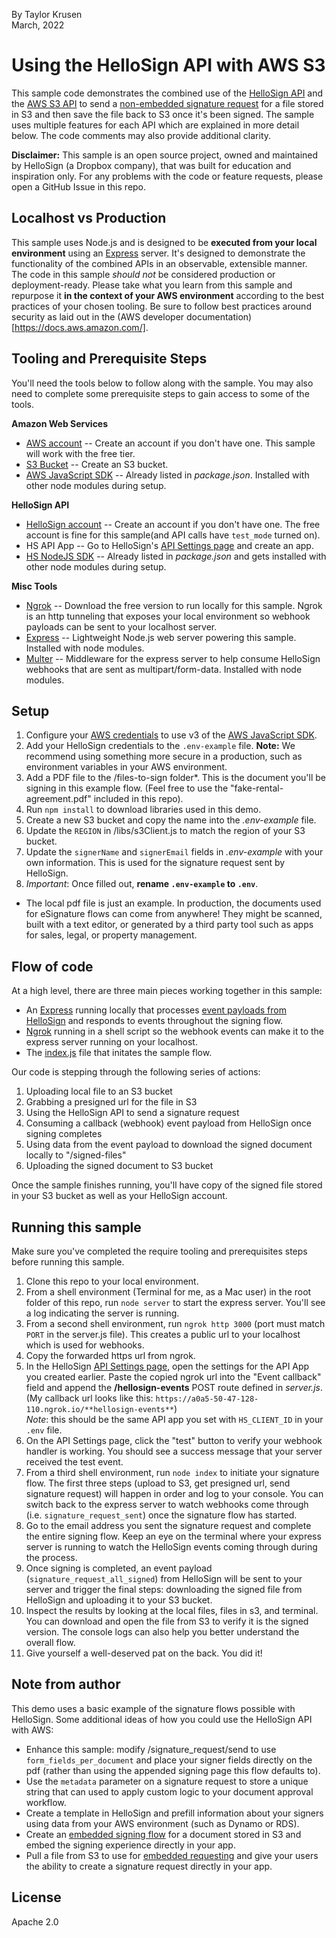 By Taylor Krusen  
March, 2022

# Using the HelloSign API with AWS S3

This sample code demonstrates the combined use of the [HelloSign API](https://www.hellosign.com/developers) and the [AWS S3 API](https://docs.aws.amazon.com/AmazonS3/latest/API/Welcome.html) to send a [non-embedded signature request](https://app.hellosign.com/api/signatureRequestWalkthrough) for a file stored in S3 and then save the file back to S3 once it's been signed. The sample uses multiple features for each API which are explained in more detail below. The code comments may also provide additional clarity. 

**Disclaimer:** This sample is an open source project, owned and maintained by HelloSign (a Dropbox company), that was built for education and inspiration only. For any problems with the code or feature requests, please open a GitHub Issue in this repo.

## Localhost vs Production
This sample uses Node.js and is designed to be **executed from your local environment** using an [Express](https://expressjs.com/) server. It's designed to demonstrate the functionality of the combined APIs in an observable, extensible manner.  
The code in this sample _should not_ be considered production or deployment-ready. Please take what you learn from this sample and repurpose it **in the context of your AWS environment** according to the best practices of your chosen tooling. Be sure to follow best practices around security as laid out in the (AWS developer documentation)[https://docs.aws.amazon.com/].

## Tooling and Prerequisite Steps

You'll need the tools below to follow along with the sample. You may also need to complete some prerequisite steps to gain access to some of the tools.

**Amazon Web Services**  
* [AWS account](https://aws.amazon.com/free) -- Create an account if you don't have one. This sample will work with the free tier.
* [S3 Bucket](https://docs.aws.amazon.com/quickstarts/latest/s3backup/step-1-create-bucket.html) -- Create an S3 bucket.
* [AWS JavaScript SDK](https://docs.aws.amazon.com/sdk-for-javascript/v3/developer-guide/welcome.html) -- Already listed in _package.json_. Installed with other node modules during setup.  

**HelloSign API**
* [HelloSign account](https://app.hellosign.com/api/pricing) -- Create an account if you don't have one. The free account is fine for this sample(and API calls have `test_mode` turned on).  
* HS API App -- Go to HelloSign's [API Settings page](https://app.hellosign.com/home/myAccount?current_tab=integrations#api) and create an app.
* [HS NodeJS SDK](https://github.com/HelloFax/hellosign-nodejs-sdk) -- Already listed in _package.json_ and gets installed with other node modules during setup.

**Misc Tools**  
* [Ngrok](https://ngrok.com/download) -- Download the free version to run locally for this sample. Ngrok is an http tunneling that exposes your local environment so webhook payloads can be sent to your localhost server.  
* [Express](https://expressjs.com/) -- Lightweight Node.js web server powering this sample. Installed with node modules.
* [Multer](https://github.com/expressjs/multer) -- Middleware for the express server to help consume HelloSign webhooks that are sent as multipart/form-data. Installed with node modules.

## Setup
1. Configure your [AWS credentials](https://docs.aws.amazon.com/sdk-for-javascript/v3/developer-guide/setting-credentials-node.html) to use v3 of the [AWS JavaScript SDK](https://docs.aws.amazon.com/sdk-for-javascript/v3/developer-guide/welcome.html).
2. Add your HelloSign credentials to the `.env-example` file. **Note:** We recommend using something more secure in a production, such as environment variables in your AWS environment.
3. Add a PDF file to the /files-to-sign folder*. This is the document you'll be signing in this example flow. (Feel free to use the "fake-rental-agreement.pdf" included in this repo).
4. Run `npm install` to download libraries used in this demo.
5. Create a new S3 bucket and copy the name into the _.env-example_ file.
6. Update the `REGION` in /libs/s3Client.js to match the region of your S3 bucket.
7. Update the `signerName` and `signerEmail` fields in _.env-example_ with your own information. This is used for the signature request sent by HelloSign.
8. *Important*: Once filled out, **rename `.env-example` to `.env`**.

* The local pdf file is just an example. In production, the documents used for eSignature flows can come from anywhere! They might be scanned, built with a text editor, or generated by a third party tool such as apps for sales, legal, or property management. 

## Flow of code
At a high level, there are three main pieces working together in this sample:
* An [Express](https://expressjs.com/) running locally that processes [event payloads from HelloSign](https://app.hellosign.com/api/eventsAndCallbacksWalkthrough) and responds to events throughout the signing flow. 
* [Ngrok](https://ngrok.com/download) running in a shell script so the webhook events can make it to the express server running on your localhost.
* The [index.js](https://github.com/hellosign-samples/aws-s3-and-hellosign/blob/main/index.js) file that initates the sample flow.

Our code is stepping through the following series of actions:
1. Uploading local file to an S3 bucket
2. Grabbing a presigned url for the file in S3
3. Using the HelloSign API to send a signature request
4. Consuming a callback (webhook) event payload from HelloSign once signing completes
5. Using data from the event payload to download the signed document locally to "/signed-files"
6. Uploading the signed document to S3 bucket  

Once the sample finishes running, you'll have copy of the signed file stored in your S3 bucket as well as your HelloSign account. 

## Running this sample
Make sure you've completed the require tooling and prerequisites steps before running this sample.

1. Clone this repo to your local environment.
2. From a shell environment (Terminal for me, as a Mac user) in the root folder of this repo, run `node server` to start the express server. You'll see a log indicating the server is running. 
3. From a second shell environment, run `ngrok http 3000` (port must match `PORT` in the server.js file). This creates a public url to your localhost which is used for webhooks.
4. Copy the forwarded https url from ngrok.
5. In the HelloSign [API Settings page](https://app.hellosign.com/home/myAccount?current_tab=integrations#api), open the settings for the API App you created earlier. Paste the copied ngrok url into the "Event callback" field and append the **/hellosign-events** POST route defined in _server.js_. (My callback url looks like this: `https://a0a5-50-47-128-110.ngrok.io/**hellosign-events**`)  
*Note*: this should be the same API app you set with `HS_CLIENT_ID` in your `.env` file.
6. On the API Settings page, click the "test" button to verify your webhook handler is working. You should see a success message that your server received the test event.
7. From a third shell environment, run `node index` to initiate your signature flow. The first three steps (upload to S3, get presigned url, send signature request) will happen in order and log to your console. You can switch back to the express server to watch webhooks come through (i.e. `signature_request_sent`) once the signature flow has started.
8. Go to the email address you sent the signature request and complete the entire signing flow. Keep an eye on the terminal where your express server is running to watch the HelloSign events coming through during the process.
9. Once signing is completed, an event payload (`signature_request_all_signed`) from HelloSign will be sent to your server and trigger the final steps: downloading the signed file from HelloSign and uploading it to your S3 bucket.
10. Inspect the results by looking at the local files, files in s3, and terminal. You can download and open the file from S3 to verify it is the signed version. The console logs can also help you better understand the overall flow.
11. Give yourself a well-deserved pat on the back. You did it! 



## Note from author
This demo uses a basic example of the signature flows possible with HelloSign. Some additional ideas of how you could use the HelloSign API with AWS:
* Enhance this sample: modify /signature_request/send to use `form_fields_per_document` and place your signer fields directly on the pdf (rather than using the appended signing page this flow defaults to).
* Use the `metadata` parameter on a signature request to store a unique string that can used to apply custom logic to your document approval workflow.
* Create a template in HelloSign and prefill information about your signers using data from your AWS environment (such as Dynamo or RDS).
* Create an [embedded signing flow](https://app.hellosign.com/api/embeddedSigningWalkthrough) for a document stored in S3 and embed the signing experience directly in your app.
* Pull a file from S3 to use for [embedded requesting](https://app.hellosign.com/api/embeddedRequestingWalkthrough) and give your users the ability to create a signature request directly in your app. 

## License
Apache 2.0
